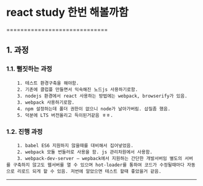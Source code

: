# react study 한번 해볼까함

=============================

## 1. 과정
### 1.1. 뻘짓하는 과정
        1. 테스트 환경구축을 해야함.
        2. 기존에 클럽플 만들면서 익숙해진 노드js 사용하기로함.
        3. nodejs 환경에서 react 사용하는 방법에는 webpack, browserify가 있음.
        3. webpack 사용하기로함.
        4. npm 설정하는데 폴더 권한이 없으니 node가 날아가버림. 삽질좀 했음.
        5. 덕분에 LTS 버전올리고 득이된거같음 ㅎㅎ.
### 1.2. 진행 과정
        1. babel ES6 지원하지 않을때를 대비해서 집어넣었음.
        2. webpack 모듈 번들러로 사용을 함. js 관리차원에서 사용함.
        3. webpack-dev-server – wepback에서 지원하는 간단한 개발서버임 별도의 서버를 구축하지 않고도 웹서버를 열 수 있으며 hot-loader를 통하여 코드가 수정될때마다 자동으로 리로드 되게 할 수 있음. 저번에 알았으면 테스트 할때 좋았을거 같음.
        


****
